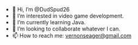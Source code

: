 - 👋 Hi, I’m @DudSpud26
- 👀 I’m interested in video game development.
- 🌱 I’m currently learning Java.
- 💞️ I’m looking to collaborate whatever I can.
- 📫 How to reach me: vernonseager@gmail.com

<!---
DudSpud26/DudSpud26 is a ✨ special ✨ repository because its `README.md` (this file) appears on your GitHub profile.
You can click the Preview link to take a look at your changes.
--->
